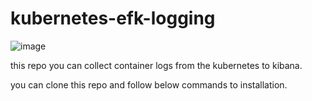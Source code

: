 # kubernetes-efk-logging

![image](https://github.com/alperen-selcuk/kubernetes-efk-logging/assets/78741582/58caf6db-af23-4ced-8c51-f1ceb4f73bcd)

this repo you can collect container logs from the kubernetes to kibana. 

you can clone this repo and follow below commands to installation.

